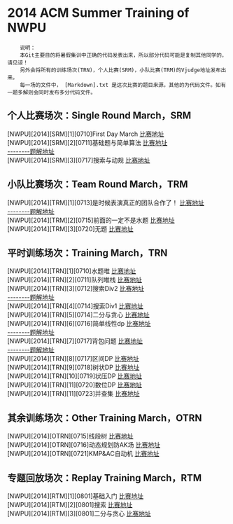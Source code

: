2014 ACM Summer Training of NWPU
==============================
		说明：
		本Git主要目的将暑假集训中正确的代码发表出来，所以部分代码可能是复制其他同学的，请见谅！
		另外会将所有的训练场次(TRN)，个人比赛(SRM)，小队比赛(TRM)的Vjudge地址发布出来。
		每一场的文件中， [Markdown].txt 是这次比赛的题目来源，其他的为代码文件。如有一题多解则会同时发布多分代码文件。

个人比赛场次：Single Round March，SRM 
------------------------------
[NWPU][2014][SRM][1][0710]First Day March
[比赛地址](http://vjudge.net/contest/view.action?cid=49336#overview)<br />
[NWPU][2014][SRM][2][0711]基础题与简单算法
[比赛地址](http://vjudge.net/contest/view.action?cid=49392#overview)<br />
[--------题解地址](http://blog.csdn.net/polossk/article/details/37713365)<br />
[NWPU][2014][SRM][3][0717]搜索与动规
[比赛地址](http://vjudge.net/contest/view.action?cid=49918#overview)<br />

小队比赛场次：Team Round March，TRM 
------------------------------
[NWPU][2014][TRM][1][0713]是时候表演真正的团队合作了！ 
[比赛地址](http://vjudge.net/contest/view.action?cid=49507#overview)<br />
[--------题解地址](http://blog.csdn.net/polossk/article/details/37757385)<br />
[NWPU][2014][TRM][2][0715]前面的一定不是水题
[比赛地址](http://vjudge.net/contest/view.action?cid=49714#overview)<br />
[NWPU][2014][TRM][3][0720]无题
[比赛地址](http://vjudge.net/contest/view.action?cid=50333#overview)<br />

平时训练场次：Training March，TRN
------------------------------
[NWPU][2014][TRN][1][0710]水题堆
[比赛地址](http://vjudge.net/contest/view.action?cid=49290#overview)<br />
[NWPU][2014][TRN][2][0711]队列堆栈
[比赛地址](http://vjudge.net/contest/view.action?cid=49375#overview)<br />
[NWPU][2014][TRN][3][0712]搜索Div2
[比赛地址](http://vjudge.net/contest/view.action?cid=49420#overview)<br />
[--------题解地址](http://blog.csdn.net/polossk/article/details/37818941)<br />
[NWPU][2014][TRN][4][0714]搜索Div1
[比赛地址](http://vjudge.net/contest/view.action?cid=49557#overview)<br />
[NWPU][2014][TRN][5][0714]二分与贪心
[比赛地址](http://vjudge.net/contest/view.action?cid=49586#overview)<br />
[NWPU][2014][TRN][6][0716]简单线性dp
[比赛地址](http://vjudge.net/contest/view.action?cid=49759#overview)<br />
[--------题解地址](http://blog.csdn.net/polossk/article/details/37950159)<br />
[NWPU][2014][TRN][7][0717]背包问题
[比赛地址](http://vjudge.net/contest/view.action?cid=49932#overview)<br />
[--------题解地址](http://blog.csdn.net/polossk/article/details/38074773)<br />
[NWPU][2014][TRN][8][0717]区间DP
[比赛地址](http://vjudge.net/contest/view.action?cid=49961#overview)<br />
[NWPU][2014][TRN][9][0718]树状DP
[比赛地址](http://vjudge.net/contest/view.action?cid=50060#overview)<br />
[NWPU][2014][TRN][10][0719]状压DP
[比赛地址](http://vjudge.net/contest/view.action?cid=50137#overview)<br />
[NWPU][2014][TRN][11][0720]数位DP
[比赛地址](http://vjudge.net/contest/view.action?cid=50274#overview)<br />
[NWPU][2014][TRN][11][0723]并查集
[比赛地址](http://vjudge.net/contest/view.action?cid=50731#overview)<br />

其余训练场次：Other Training March，OTRN
------------------------------
[NWPU][2014][OTRN][0715]线段树 
[比赛地址](http://vjudge.net/contest/view.action?cid=49647#overview)<br />
[NWPU][2014][OTRN][0716]动态规划防AK场
[比赛地址](http://vjudge.net/contest/view.action?cid=49815#overview)<br />
[NWPU][2014][OTRN][0721]KMP&AC自动机
[比赛地址](http://vjudge.net/contest/view.action?cid=50475#overview)<br />

专题回放场次：Replay Training March，RTM
------------------------------
[NWPU][2014][RTM][1][0801]基础入门
[比赛地址](http://vjudge.net/contest/view.action?cid=50528#overview)<br />
[NWPU][2014][RTM][2][0801]搜索
[比赛地址](http://vjudge.net/contest/view.action?cid=50529#overview)<br />
[NWPU][2014][RTM][3][0801]二分与贪心
[比赛地址](http://vjudge.net/contest/view.action?cid=50530#overview)<br />
